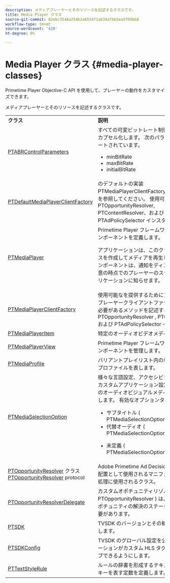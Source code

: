 ```yaml
---
description: メディアプレーヤーとそのリソースを記述するクラスです。
title: Media Player クラス
source-git-commit: 02ebc3548a254b2a6554f1ab34afbb3ea5f09bb8
workflow-type: tm+mt
source-wordcount: '420'
ht-degree: 0%

---
```


# Media Player クラス {#media-player-classes}

Primetime Player Objective-C API を使用して、プレーヤーの動作をカスタマイズできます。

メディアプレーヤーとそのリソースを記述するクラスです。

<table frame="all" colsep="1" rowsep="1" id="table_bm2_wl2_2m"> 
 <tbody> 
  <tr rowsep="1"> 
   <td colname="1"><b>クラス</b> </td> 
   <td colname="2"><b>説明</b> </td> 
  </tr> 
  <tr rowsep="1"> 
   <td colname="1"><span class="codeph"><a href="https://help.adobe.com/en_US/primetime/api/psdk/appledoc/Classes/PTABRControlParameters.html" format="html" scope="external"> PTABRControlParameters</a></span> </td> 
   <td colname="2">すべての可変ビットレート制御パラメーターをカプセル化します。 次のパラメーターがサポートされています。 
    <ul id="ul_pnh_hm2_2m"> 
     <li id="li_46572FE1EB514AFF8C9F731E44DAF30B"><span class="codeph"> minBitRate</span> </li> 
     <li id="li_A10C75C9A5234241A5B84A4139F4D143"><span class="codeph"> maxBitRate</span> </li> 
     <li id="li_4E77E367A2E848D2B3E1A9C52209A7B2"><span class="codeph"> initialBitRate</span> </li> 
    </ul> </td> 
  </tr> 
  <tr rowsep="1"> 
   <td colname="1"><span class="codeph"><a href="https://help.adobe.com/en_US/primetime/api/psdk/appledoc/Classes/PTDefaultMediaPlayerClientFactory.html" format="html" scope="external"> PTDefaultMediaPlayerClientFactory</a></span> </td> 
   <td colname="2"> のデフォルトの実装 <span class="codeph"> PTMediaPlayerClientFactory</span> （ TVSDK 内）を参照してください。 使用可能な <span class="codeph"> PTOpportunityResolver</span>, <span class="codeph"> PTContentResolver</span>、および <span class="codeph"> PTAdPolicySelector</span> インスタンス。 </td> 
  </tr> 
  <tr rowsep="1"> 
   <td colname="1"><span class="codeph"><a href="https://help.adobe.com/en_US/primetime/api/psdk/appledoc/Classes/PTMediaPlayer.html" format="html" scope="external"> PTMediaPlayer</a></span> </td> 
   <td colname="2">Primetime Player フレームワークのルートコンポーネントを定義します。 <p>アプリケーションは、このクラスのインスタンスを作成してメディアを再生します。 このコンポーネントは、通知をディスパッチして、任意の時点でのプレーヤーのステータスをアプリケーションに知らせます。 </p> </td> 
  </tr> 
  <tr rowsep="1"> 
   <td colname="1"><span class="codeph"><a href="https://help.adobe.com/en_US/primetime/api/psdk/appledoc/Protocols/PTMediaPlayerClientFactory.html" format="html" scope="external"> PTMediaPlayerClientFactory</a></span> </td> 
   <td colname="2"> 使用可能なを提供するためにカスタムメディアプレーヤークライアントファクトリが実装する必要があるメソッドを記述するプロトコル <span class="codeph"> PTOpportunityResolver</span> , <span class="codeph"> PTContentResolver</span> および <span class="codeph"> PTAdPolicySelector</span> インスタンス。 </td> 
  </tr> 
  <tr rowsep="1"> 
   <td colname="1"><span class="codeph"><a href="https://help.adobe.com/en_US/primetime/api/psdk/appledoc/Classes/PTMediaPlayerItem.html" format="html" scope="external"> PTMediaPlayerItem</a></span> </td> 
   <td colname="2"> 特定のオーディオビデオメディアを表します。 </td> 
  </tr> 
  <tr rowsep="1"> 
   <td colname="1"><span class="codeph"><a href="https://help.adobe.com/en_US/primetime/api/psdk/appledoc/Classes/PTMediaPlayerView.html" format="html" scope="external"> PTMediaPlayerView</a></span> </td> 
   <td colname="2"> Primetime Player フレームワークのビューコンポーネントを管理します。 </td> 
  </tr> 
  <tr rowsep="1"> 
   <td colname="1"><span class="codeph"><a href="https://help.adobe.com/en_US/primetime/api/psdk/appledoc/Classes/PTMediaProfile.html" format="html" scope="external"> PTMediaProfile</a></span> </td> 
   <td colname="2"> バリアントプレイリスト内の単一ストリームのプロファイルを表します。 </td> 
  </tr> 
  <tr rowsep="1"> 
   <td colname="1"><span class="codeph"><a href="https://help.adobe.com/en_US/primetime/api/psdk/appledoc/Classes/PTMediaSelectionOption.html" format="html" scope="external"> PTMediaSelectionOption</a></span> </td> 
   <td colname="2">様々な言語設定、アクセシビリティ要件またはカスタムアプリケーション設定に対応するためのオーディオビジュアルメディアリソースを表します。 有効なオプションタイプ： 
    <ul id="ul_p2q_gn2_2m"> 
     <li id="li_46BE5AE49732481FB6D336FFF896E5AD">サブタイトル (<span class="codeph"> PTMediaSelectionOptionTypeSubtitle</span>) </li> 
     <li id="li_6CEADCA12D4A48B7AE4A539985F32119">代替オーディオ (<span class="codeph"> PTMediaSelectionOptionTypeAudio</span>) </li> 
     <li id="li_248D3D997F8A4B6E9B48869F84060D1F"> <p>未定義 (<span class="codeph"> PTMediaSelectionOptionTypeUndefined</span>) </p> </li> 
    </ul> </td> 
  </tr> 
  <tr rowsep="1"> 
   <td colname="1"><span class="codeph"><a href="https://help.adobe.com/en_US/primetime/api/psdk/appledoc/Classes/PTOpportunityResolver.html" format="html" scope="external"> PTOpportunityResolver</a> </span> クラス <span class="codeph"><a href="https://help.adobe.com/en_US/primetime/api/psdk/appledoc/Protocols/PTOpportunityResolver.html" format="html" scope="external"> PTOpportunityResolver</a> protocol</span> </td> 
   <td colname="2"> Adobe Primetime Ad Decisioning プロセスの配置として使用されるマニフェスト内キューの処理に使用されるクラス。 </td> 
  </tr> 
  <tr rowsep="1"> 
   <td colname="1"><span class="codeph"><a href="https://help.adobe.com/en_US/primetime/api/psdk/appledoc/Protocols/PTOpportunityResolverDelegate.html" format="html" scope="external"> PTOpportunityResolverDelegate</a></span> </td> 
   <td colname="2"> カスタムオポチュニティリゾルバー ( <span class="codeph"> PTOpportunityResolver</span> ) は、を使用して、オポチュニティの解決のステータスを委任する必要があります。 </td> 
  </tr> 
  <tr rowsep="1"> 
   <td colname="1"><span class="codeph"><a href="https://help.adobe.com/en_US/primetime/api/psdk/appledoc/Classes/PTSDK.html" format="html" scope="external"> PTSDK</a></span> </td> 
   <td colname="2"> TVSDK のバージョンとその機能について説明します。 </td> 
  </tr> 
  <tr rowsep="1"> 
   <td colname="1"><span class="codeph"><a href="https://help.adobe.com/en_US/primetime/api/psdk/appledoc/Classes/PTSDKConfig.html" format="html" scope="external"> PTSDKConfig</a></span> </td> 
   <td colname="2"> TVSDK のグローバル設定を公開し、アプリケーションがカスタム HLS タグをサブスクライブできるようにします。 </td> 
  </tr> 
  <tr rowsep="1"> 
   <td colname="1"><span class="codeph"><a href="https://help.adobe.com/en_US/primetime/api/psdk/appledoc/Classes/PTTextStyleRule.html" format="html" scope="external"> PTTextStyleRule</a></span> </td> 
   <td colname="2"> ルールの辞書を形成するテキストスタイル属性キーを表す定数を定義します。 </td> 
  </tr> 
 </tbody> 
</table>
